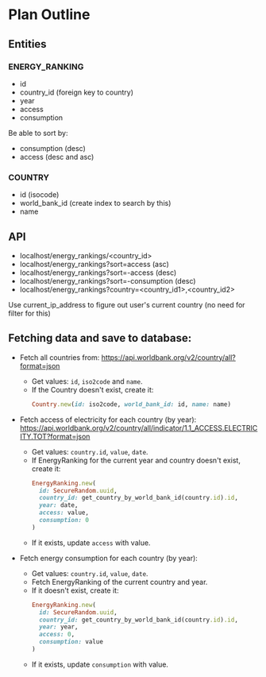# Plan Outline

## Entities

### ENERGY_RANKING

- id
- country_id (foreign key to country)
- year
- access
- consumption

Be able to sort by:
- consumption (desc)
- access (desc and asc)

### COUNTRY

- id (isocode)
- world_bank_id (create index to search by this)
- name

## API

- localhost/energy_rankings/<country_id>
- localhost/energy_rankings?sort=access (asc)
- localhost/energy_rankings?sort=-access (desc)
- localhost/energy_rankings?sort=-consumption (desc)
- localhost/energy_rankings?country=<country_id1>,<country_id2>

Use current_ip_address to figure out user's current country (no need for filter for this)


## Fetching data and save to database:
- Fetch all countries from: https://api.worldbank.org/v2/country/all?format=json
  - Get values: `id`, `iso2code` and `name`.
  - If the Country doesn't exist, create it:
    ```ruby
    Country.new(id: iso2code, world_bank_id: id, name: name)
    ```

- Fetch access of electricity for each country (by year): https://api.worldbank.org/v2/country/all/indicator/1.1_ACCESS.ELECTRICITY.TOT?format=json
  - Get values: `country.id`, `value`, `date`.
  - If EnergyRanking for the current year and country doesn't exist, create it:
      ```ruby
      EnergyRanking.new(
        id: SecureRandom.uuid,
        country_id: get_country_by_world_bank_id(country.id).id,
        year: date,
        access: value,
        consumption: 0
      )
      ```
  - If it exists, update `access` with value.

- Fetch energy consumption for each country (by year):
  - Get values: `country.id`, `value`, `date`.
  - Fetch EnergyRanking of the current country and year.
  - If it doesn't exist, create it:
      ```ruby
      EnergyRanking.new(
        id: SecureRandom.uuid,
        country_id: get_country_by_world_bank_id(country.id).id,
        year: year,
        access: 0,
        consumption: value
      )
      ```
  - If it exists, update `consumption` with value.

